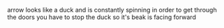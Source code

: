 
arrow looks like a duck and is constantly spinning
in order to get through the doors you have to stop the duck so it's beak is facing forward  

